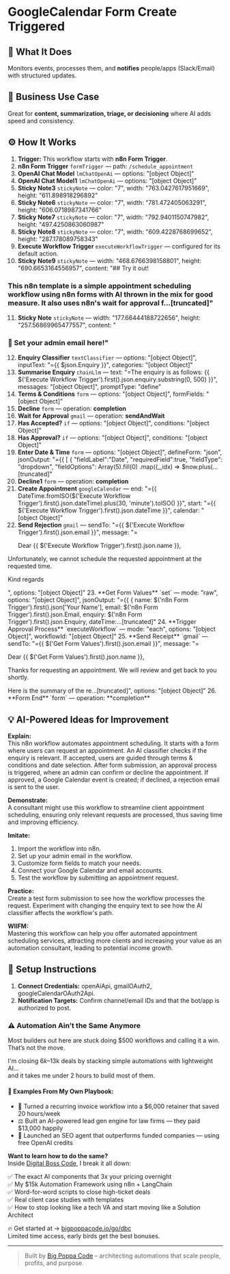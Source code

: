# GoogleCalendar Form Create Triggered
  ## 🚀 What It Does
  Monitors events, processes them, and **notifies** people/apps (Slack/Email) with structured updates.
  
  ## 💼 Business Use Case
  Great for **content, summarization, triage, or decisioning** where AI adds speed and consistency.
  
  ## ⚙️ How It Works
  1. **Trigger:** This workflow starts with **n8n Form Trigger**.
  2. **n8n Form Trigger** `formTrigger` — path: `/schedule_appointment`
3. **OpenAI Chat Model** `lmChatOpenAi` — options: "[object Object]"
4. **OpenAI Chat Model1** `lmChatOpenAi` — options: "[object Object]"
5. **Sticky Note3** `stickyNote` — color: "7", width: "763.0427617951669", height: "611.898918296892"
6. **Sticky Note6** `stickyNote` — color: "7", width: "781.472405063291", height: "606.0718987341766"
7. **Sticky Note7** `stickyNote` — color: "7", width: "792.9401150747982", height: "497.4250863060987"
8. **Sticky Note8** `stickyNote` — color: "7", width: "609.4228768699652", height: "287.178089758343"
9. **Execute Workflow Trigger** `executeWorkflowTrigger` — configured for its default action.
10. **Sticky Note9** `stickyNote` — width: "468.6766398158801", height: "690.6653164556957", content: "## Try it out!

### This n8n template is a simple appointment scheduling workflow using n8n forms with AI thrown in the mix for good measure. It also uses n8n's wait for approval f…[truncated]"
11. **Sticky Note** `stickyNote` — width: "177.66444188722656", height: "257.56869965477557", content: "














### 🚨 Set your admin email here!"
12. **Enquiry Classifier** `textClassifier` — options: "[object Object]", inputText: "={{ $json.Enquiry }}", categories: "[object Object]"
13. **Summarise Enquiry** `chainLlm` — text: "=The enquiry is as follows:
{{ $('Execute Workflow Trigger').first().json.enquiry.substring(0, 500) }}", messages: "[object Object]", promptType: "define"
14. **Terms & Conditions** `form` — options: "[object Object]", formFields: "[object Object]"
15. **Decline** `form` — operation: **completion**
16. **Wait for Approval** `gmail` — operation: **sendAndWait**
17. **Has Accepted?** `if` — options: "[object Object]", conditions: "[object Object]"
18. **Has Approval?** `if` — options: "[object Object]", conditions: "[object Object]"
19. **Enter Date & Time** `form` — options: "[object Object]", defineForm: "json", jsonOutput: "={{
[
   {
      "fieldLabel":"Date",
      "requiredField":true,
      "fieldType": "dropdown",
      "fieldOptions":
        Array(5).fill(0)
          .map((_,idx) => $now.plus(…[truncated]"
20. **Decline1** `form` — operation: **completion**
21. **Create Appointment** `googleCalendar` — end: "={{ DateTime.fromISO($('Execute Workflow Trigger').first().json.dateTime).plus(30, 'minute').toISO() }}", start: "={{ $('Execute Workflow Trigger').first().json.dateTime }}", calendar: "[object Object]"
22. **Send Rejection** `gmail` — sendTo: "={{ $('Execute Workflow Trigger').first().json.email }}", message: "=<p>Dear {{ $('Execute Workflow Trigger').first().json.name }},</p>
<p>Unfortunately, we cannot schedule the requested appointment at the requested time.</p>
<p>Kind regards</p>
", options: "[object Object]"
23. **Get Form Values** `set` — mode: "raw", options: "[object Object]", jsonOutput: "={{
{
  name: $('n8n Form Trigger').first().json['Your Name'],
  email: $('n8n Form Trigger').first().json.Email,
  enquiry: $('n8n Form Trigger').first().json.Enquiry,
  dateTime:…[truncated]"
24. **Trigger Approval Process** `executeWorkflow` — mode: "each", options: "[object Object]", workflowId: "[object Object]"
25. **Send Receipt** `gmail` — sendTo: "={{ $('Get Form Values').first().json.email }}", message: "=<p>Dear {{ $('Get Form Values').first().json.name }},</p>
<p>Thanks for requesting an appointment. We will review and get back to you shortly.</p>
<p>Here is the summary of the re…[truncated]", options: "[object Object]"
26. **Form End** `form` — operation: **completion**
  
  ## 💡 AI-Powered Ideas for Improvement
  **Explain:**  
This n8n workflow automates appointment scheduling. It starts with a form where users can request an appointment. An AI classifier checks if the enquiry is relevant. If accepted, users are guided through terms & conditions and date selection. After form submission, an approval process is triggered, where an admin can confirm or decline the appointment. If approved, a Google Calendar event is created; if declined, a rejection email is sent to the user.

**Demonstrate:**  
A consultant might use this workflow to streamline client appointment scheduling, ensuring only relevant requests are processed, thus saving time and improving efficiency.

**Imitate:**  
1. Import the workflow into n8n.  
2. Set up your admin email in the workflow.  
3. Customize form fields to match your needs.  
4. Connect your Google Calendar and email accounts.  
5. Test the workflow by submitting an appointment request.

**Practice:**  
Create a test form submission to see how the workflow processes the request. Experiment with changing the enquiry text to see how the AI classifier affects the workflow's path.

**WIIFM:**  
Mastering this workflow can help you offer automated appointment scheduling services, attracting more clients and increasing your value as an automation consultant, leading to potential income growth.
  
  ## 🔧 Setup Instructions
  1. **Connect Credentials:** openAiApi, gmailOAuth2, googleCalendarOAuth2Api.
2. **Notification Targets:** Confirm channel/email IDs and that the bot/app is authorized to post.
  
### ⚠️ Automation Ain’t the Same Anymore

Most builders out here are stuck doing $500 workflows and calling it a win.  
That’s not the move.  

I'm closing $6k–$13k deals by stacking simple automations with lightweight AI...  
and it takes me under 2 hours to build most of them.

#### 🧠 Examples From My Own Playbook:
- 🔁 Turned a recurring invoice workflow into a $6,000 retainer that saved 20 hours/week  
- ⚖️ Built an AI-powered lead gen engine for law firms — they paid $13,000 happily  
- 🚀 Launched an SEO agent that outperforms funded companies — using free OpenAI credits  

**Want to learn how to do the same?**  
Inside [Digital Boss Code](https://bigpoppacode.io/go/dbc), I break it all down:

✅ The exact AI components that 3x your pricing overnight  
✅ My $15k Automation Framework using n8n + LangChain  
✅ Word-for-word scripts to close high-ticket deals  
✅ Real client case studies with templates  
✅ How to stop looking like a tech VA and start moving like a Solution Architect  

🔥 Get started at → [bigpoppacode.io/go/dbc](https://bigpoppacode.io/go/dbc)  
Limited time access, early birds get the best bonuses.

---
> Built by [Big Poppa Code](https://bigpoppacode.io) – architecting automations that scale people, profits, and purpose.
  